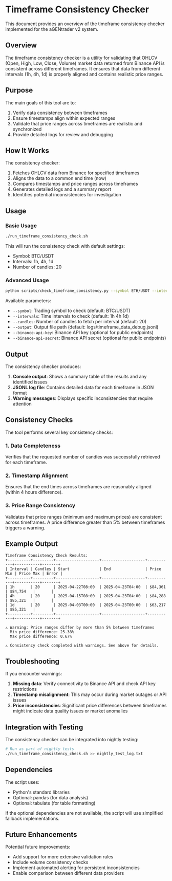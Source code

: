 # Timeframe Consistency Checker

This document provides an overview of the timeframe consistency checker implemented for the aGENtrader v2 system.

## Overview

The timeframe consistency checker is a utility for validating that OHLCV (Open, High, Low, Close, Volume) market data returned from Binance API is consistent across different timeframes. It ensures that data from different intervals (1h, 4h, 1d) is properly aligned and contains realistic price ranges.

## Purpose

The main goals of this tool are to:

1. Verify data consistency between timeframes
2. Ensure timestamps align within expected ranges
3. Validate that price ranges across timeframes are realistic and synchronized
4. Provide detailed logs for review and debugging

## How It Works

The consistency checker:

1. Fetches OHLCV data from Binance for specified timeframes
2. Aligns the data to a common end time (now)
3. Compares timestamps and price ranges across timeframes
4. Generates detailed logs and a summary report
5. Identifies potential inconsistencies for investigation

## Usage

### Basic Usage

```bash
./run_timeframe_consistency_check.sh
```

This will run the consistency check with default settings:
- Symbol: BTC/USDT
- Intervals: 1h, 4h, 1d
- Number of candles: 20

### Advanced Usage

```bash
python scripts/check_timeframe_consistency.py --symbol ETH/USDT --intervals 1h 4h 1d --candles 30
```

Available parameters:
- `--symbol`: Trading symbol to check (default: BTC/USDT)
- `--intervals`: Time intervals to check (default: 1h 4h 1d)
- `--candles`: Number of candles to fetch per interval (default: 20)
- `--output`: Output file path (default: logs/timeframe_data_debug.jsonl)
- `--binance-api-key`: Binance API key (optional for public endpoints)
- `--binance-api-secret`: Binance API secret (optional for public endpoints)

## Output

The consistency checker produces:

1. **Console output**: Shows a summary table of the results and any identified issues
2. **JSONL log file**: Contains detailed data for each timeframe in JSON format
3. **Warning messages**: Displays specific inconsistencies that require attention

## Consistency Checks

The tool performs several key consistency checks:

### 1. Data Completeness
Verifies that the requested number of candles was successfully retrieved for each timeframe.

### 2. Timestamp Alignment
Ensures that the end times across timeframes are reasonably aligned (within 4 hours difference).

### 3. Price Range Consistency
Validates that price ranges (minimum and maximum prices) are consistent across timeframes. A price difference greater than 5% between timeframes triggers a warning.

## Example Output

```
Timeframe Consistency Check Results:
+----------+---------+-------------------+-------------------+-----------+-----------+-------+
| Interval | Candles | Start             | End               | Price Min | Price Max | Error |
+----------+---------+-------------------+-------------------+-----------+-----------+-------+
| 1h       | 20      | 2025-04-22T08:00  | 2025-04-23T04:00  | $84,361   | $84,754   |       |
| 4h       | 20      | 2025-04-15T08:00  | 2025-04-23T04:00  | $84,288   | $85,321   |       |
| 1d       | 20      | 2025-04-03T00:00  | 2025-04-23T00:00  | $63,217   | $85,321   |       |
+----------+---------+-------------------+-------------------+-----------+-----------+-------+

⚠️ Warning: Price ranges differ by more than 5% between timeframes
  Min price difference: 25.38%
  Max price difference: 0.67%

⚠️ Consistency check completed with warnings. See above for details.
```

## Troubleshooting

If you encounter warnings:

1. **Missing data**: Verify connectivity to Binance API and check API key restrictions
2. **Timestamp misalignment**: This may occur during market outages or API issues
3. **Price inconsistencies**: Significant price differences between timeframes might indicate data quality issues or market anomalies

## Integration with Testing

The consistency checker can be integrated into nightly testing:

```bash
# Run as part of nightly tests
./run_timeframe_consistency_check.sh >> nightly_test_log.txt
```

## Dependencies

The script uses:
- Python's standard libraries
- Optional: pandas (for data analysis)
- Optional: tabulate (for table formatting)

If the optional dependencies are not available, the script will use simplified fallback implementations.

## Future Enhancements

Potential future improvements:
- Add support for more extensive validation rules
- Include volume consistency checks
- Implement automated alerting for persistent inconsistencies
- Enable comparison between different data providers